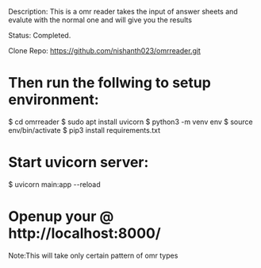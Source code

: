 Description: This is a omr reader takes the input of answer sheets and evalute with the normal one and will give you the results 

Status: Completed. 

Clone Repo: https://github.com/nishanth023/omrreader.git

# Then run the follwing to setup environment:

$ cd omrreader
$ sudo apt install uvicorn
$ python3 -m venv env
$ source env/bin/activate
$ pip3 install requirements.txt

# Start uvicorn server:

$ uvicorn main:app --reload  

# Openup your @ http://localhost:8000/

Note:This will take only certain pattern of omr types 
